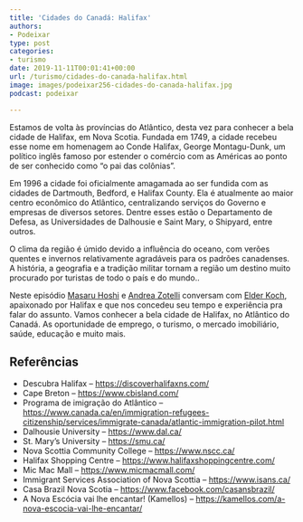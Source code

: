 ```yaml
---
title: 'Cidades do Canadá: Halifax'
authors:
- Podeixar
type: post
categories:
- turismo
date: 2019-11-11T00:01:41+00:00
url: /turismo/cidades-do-canada-halifax.html
image: images/podeixar256-cidades-do-canada-halifax.jpg
podcast: podeixar

---
```

Estamos de volta às províncias do Atlântico, desta vez para conhecer a bela cidade de Halifax, em Nova Scotia. Fundada em 1749, a cidade recebeu esse nome em homenagem ao Conde Halifax, George Montagu-Dunk, um político inglês famoso por estender o comércio com as Américas ao ponto de ser conhecido como &#8220;o pai das colônias&#8221;.

Em 1996 a cidade foi oficialmente amagamada ao ser fundida com as cidades de Dartmouth, Bedford, e Halifax County. Ela é atualmente ao maior centro econômico do Atlântico, centralizando serviços do Governo e empresas de diversos setores. Dentre esses estão o Departamento de Defesa, as Universidades de Dalhousie e Saint Mary, o Shipyard, entre outros.

O clima da região é úmido devido a influência do oceano, com verões quentes e invernos relativamente agradáveis para os padrões canadenses. A história, a geografia e a tradição militar tornam a região um destino muito procurado por turistas de todo o país e do mundo..

Neste episódio [Masaru Hoshi][1] e <a rel="noopener noreferrer" target="_blank" href="http://htmledit.squarefree.com/berg">Andrea Zotelli</a> conversam com <a rel="noreferrer noopener" aria-label="Elder Koch (opens in a new tab)" href="https://www.linkedin.com/in/elderkoch/" target="_blank">Elder Koch</a>, apaixonado por Halifax e que nos concedeu seu tempo e experiência pra falar do assunto. Vamos conhecer a bela cidade de Halifax, no Atlântico do Canadá. As oportunidade de emprego, o turismo, o mercado imobiliário, saúde, educação e muito mais.<figure></figure> <figure class="wp-block-embed-youtube wp-block-embed is-type-video is-provider-youtube wp-embed-aspect-16-9 wp-has-aspect-ratio">

<div class="wp-block-embed__wrapper">
  <span class="embed-youtube" style="text-align:center; display: block;"></span>
</div></figure>

## Referências

  * Descubra Halifax &#8211; <a rel="noreferrer noopener" href="https://discoverhalifaxns.com/" target="_blank">https://discoverhalifaxns.com/</a>
  * Cape Breton &#8211; <a rel="noreferrer noopener" target="_blank" href="https://www.cbisland.com/">https://www.cbisland.com/</a>
  * Programa de imigração do Atlântico &#8211; <a rel="noreferrer noopener" target="_blank" href="https://www.canada.ca/en/immigration-refugees-citizenship/services/immigrate-canada/atlantic-immigration-pilot.html">https://www.canada.ca/en/immigration-refugees-citizenship/services/immigrate-canada/atlantic-immigration-pilot.html</a>
  * Dalhousie University &#8211; <a rel="noreferrer noopener" target="_blank" href="https://www.dal.ca/">https://www.dal.ca/</a>
  * St. Mary&#8217;s University &#8211; <a rel="noreferrer noopener" target="_blank" href="https://smu.ca/">https://smu.ca/</a>
  * Nova Scottia Community College &#8211; <a rel="noreferrer noopener" target="_blank" href="https://www.nscc.ca/">https://www.nscc.ca/</a>
  * Halifax Shopping Centre &#8211; <a rel="noreferrer noopener" target="_blank" href="https://www.halifaxshoppingcentre.com/">https://www.halifaxshoppingcentre.com/</a>
  * Mic Mac Mall &#8211; <a rel="noreferrer noopener" target="_blank" href="https://www.micmacmall.com/">https://www.micmacmall.com/</a>
  * Immigrant Services Association of Nova Scottia &#8211; <a rel="noreferrer noopener" target="_blank" href="https://www.isans.ca/">https://www.isans.ca/</a>
  * Casa Brazil Nova Scotia &#8211; <a rel="noreferrer noopener" target="_blank" href="https://www.facebook.com/casansbrazil/">https://www.facebook.com/casansbrazil/</a>
  * A Nova Escócia vai lhe encantar! (Kamellos) &#8211; <a rel="noreferrer noopener" target="_blank" href="https://kamellos.com/a-nova-escocia-vai-lhe-encantar/">https://kamellos.com/a-nova-escocia-vai-lhe-encantar/</a>



 [1]: /japa
 [2]: https://vempra.ca/seguroviagem